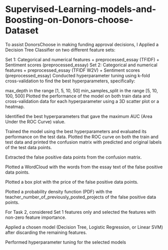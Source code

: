 # Supervised-Learning-models-and-Boosting-on-Donors-choose-Dataset

To assist DonorsChoose in making funding approval decisions, I Applied a Decision Tree Classifier on two different feature sets:

Set 1: Categorical and numerical features + preprocessed_essay (TFIDF) + Sentiment scores (preprocessed_essay)
Set 2: Categorical and numerical features + preprocessed_essay (TFIDF W2V) + Sentiment scores (preprocessed_essay)
Conducted hyperparameter tuning using k-fold cross-validation to find the best hyperparameters, specifically:

max_depth in the range [1, 5, 10, 50]
min_samples_split in the range [5, 10, 100, 500]
Plotted the performance of the model on both train data and cross-validation data for each hyperparameter using a 3D scatter plot or a heatmap.

Identified the best hyperparameters that gave the maximum AUC (Area Under the ROC Curve) value.

Trained the model using the best hyperparameters and evaluated its performance on the test data. Plotted the ROC curve on both the train and test data and printed the confusion matrix with predicted and original labels of the test data points.

Extracted the false positive data points from the confusion matrix.

Plotted a WordCloud with the words from the essay text of the false positive data points.

Plotted a box plot with the price of the false positive data points.

Plotted a probability density function (PDF) with the teacher_number_of_previously_posted_projects of the false positive data points.

For Task 2, considered Set 1 features only and selected the features with non-zero feature importance.

Applied a chosen model (Decision Tree, Logistic Regression, or Linear SVM) after discarding the remaining features.

Performed hyperparameter tuning for the selected models

